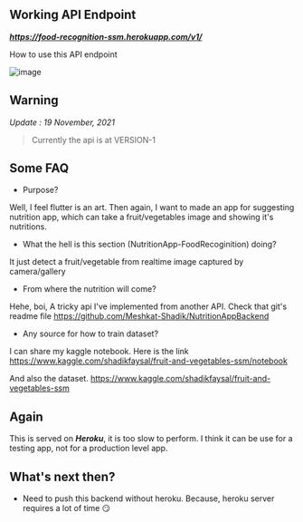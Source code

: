 ## Working API Endpoint

**_https://food-recognition-ssm.herokuapp.com/v1/_**

How to use this API endpoint

![image](https://user-images.githubusercontent.com/31488481/142597865-2fe85e7d-6b30-4a5d-91e1-5d5eaa26b2df.png)

## Warning

_Update : 19 November, 2021_

> Currently the api is at VERSION-1

## Some FAQ

- Purpose?

Well, I feel flutter is an art. Then again, I want to made an app for suggesting nutrition app, which can take a fruit/vegetables image and showing it's nutritions.

- What the hell is this section (NutritionApp-FoodRecoginition) doing?

It just detect a fruit/vegetable from realtime image captured by camera/gallery

- From where the nutrition will come?

Hehe, boi, A tricky api I've implemented from another API. Check that git's readme file https://github.com/Meshkat-Shadik/NutritionAppBackend

- Any source for how to train dataset?

I can share my kaggle notebook. Here is the link https://www.kaggle.com/shadikfaysal/fruit-and-vegetables-ssm/notebook

And also the dataset.
https://www.kaggle.com/shadikfaysal/fruit-and-vegetables-ssm

## Again

This is served on **_Heroku_**, it is too slow to perform. I think it can be use for a testing app, not for a production level app.

## What's next then?

- Need to push this backend without heroku. Because, heroku server requires a lot of time 😏
